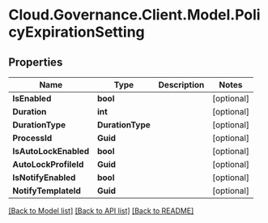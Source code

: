 # Cloud.Governance.Client.Model.PolicyExpirationSetting
## Properties

Name | Type | Description | Notes
------------ | ------------- | ------------- | -------------
**IsEnabled** | **bool** |  | [optional] 
**Duration** | **int** |  | [optional] 
**DurationType** | **DurationType** |  | [optional] 
**ProcessId** | **Guid** |  | [optional] 
**IsAutoLockEnabled** | **bool** |  | [optional] 
**AutoLockProfileId** | **Guid** |  | [optional] 
**IsNotifyEnabled** | **bool** |  | [optional] 
**NotifyTemplateId** | **Guid** |  | [optional] 

[[Back to Model list]](../README.md#documentation-for-models) [[Back to API list]](../README.md#documentation-for-api-endpoints) [[Back to README]](../README.md)

